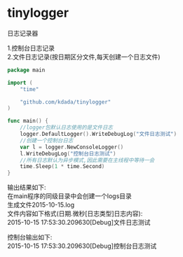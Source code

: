 # tinylogger
日志记录器  

1.控制台日志记录  
2.文件日志记录(按日期区分文件,每天创建一个日志文件)  

```go
package main

import (
	"time"

	"github.com/kdada/tinylogger"
)

func main() {
	//logger包默认日志使用的是文件日志
	logger.DefaultLogger().WriteDebugLog("文件日志测试")
	//创建一个控制台日志
	var l = logger.NewConsoleLogger()
	l.WriteDebugLog("控制台日志测试")
	//所有日志默认为异步模式,因此需要在主线程中等待一会
	time.Sleep(1 * time.Second)
}
```
  
  
输出结果如下:  
在main程序的同级目录中会创建一个logs目录  
生成文件2015-10-15.log  
文件内容如下格式(日期.微秒[日志类型]日志内容):  
2015-10-15 17:53:30.209630[Debug]文件日志测试  
  
  
控制台输出如下:  
2015-10-15 17:53:30.209630[Debug]控制台日志测试  

